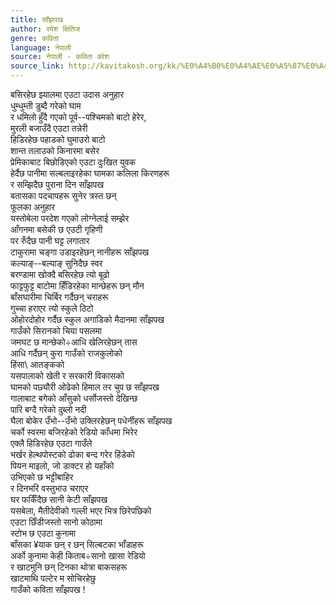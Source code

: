 ```yaml
---
title: साँझपख
author: रमेश क्षितिज
genre: कविता
language: नेपाली
source: नेपाली - कविता कोश
source_link: http://kavitakosh.org/kk/%E0%A4%B0%E0%A4%AE%E0%A5%87%E0%A4%B6_%E0%A4%95%E0%A5%8D%E0%A4%B7%E0%A4%BF%E0%A4%A4%E0%A4%BF%E0%A4%9C
---
```


बसिरहेछ झ्यालमा एउटा उदास अनुहार  
धुम्धुम्ती डुब्दै गरेको घाम  
र धमिलो हुँदै गएको पूर्व--पश्चिमको बाटो हेरेर,  
मुरली बजाउँदै एउटा तन्नेरी  
हिडिरहेछ पहाडको घुमाउरो बाटो  
शान्त तलाउको किनारमा बसेर  
प्रेमिकाबाट बिछोडिएको एउटा दुःखित युवक  
हेर्दैछ पानीमा सल्बलाइरहेका घामका कलिला किरणहरू  
र सम्झिदैछ पुराना दिन साँझपख  
बतासका पदचापहरू सुनेर त्रस्त छन्  
फूलका अनुहार  
यस्तोबेला परदेश गएको लोग्नेलाई सम्झेर  
आँगनमा बसेकी छ एउटी गृहिणी  
पर रुँदैछ पानी घट्ट लगातार  
टाकुरामा चङ्गा उडाइरहेछन् नानीहरू साँझपख  
कल्याङ्--बल्याङ् सुनिदैछ स्वर  
बरण्डामा खोक्दै बसिरहेछ त्यो बूढो  
फाट्टफुट्ट बाटोमा हिँडिरहेका मान्छेहरू छन् मौन  
बाँसघारीमा चिर्बिर गर्दैछन् चराहरू  
गुच्चा हराएर त्यो स्कुले ठिटो  
ओहोरदोहोर गर्दैछ स्कुल अगाडिको मैदानमा साँझपख  
गाउँको सिरानको चिया पसलमा  
जमघट छ मान्छेको÷आधि खेलिरहेछन् तास  
आधि गर्दैछन् कुरा गाउँको राजकुलोको  
हिंसा\\ आतङ्कको  
यसपालाको खेती र सरकारी विकासको  
घामको पछ्यौरी ओढेको हिमाल तर चुप छ साँझपख  
गालाबाट बगेको आँसुको धर्सोजस्तो देखिन्छ  
पारि बग्दै गरेको दुब्लो नदी  
घैला बोकेर उँभो--उँभो उक्लिरहेछन् पधेर्नीहरू साँझपख  
चर्को स्वरमा बजिरहेको रेडियो काँधमा भिरेर  
एक्लै हिडिरहेछ एउटा गाउँले  
भर्खर हेल्थपोस्टको ढोका बन्द गरेर हिंडेको  
पियन माइलो, जो डाक्टर हो यहाँको  
उभिएको छ भट्टीबाहिर  
र दिनभरि वस्तुभाउ चराएर  
घर फर्किँदैछ सानी केटी साँझपख  
यसबेला, मैतीदेवीको गल्ली भएर भित्र छिरेपछिको  
एउटा छिँडीजस्तो सानो कोठामा  
स्टोभ छ एउटा कुनामा  
बाँसका ¥याक छन् र छन् सिल्बटका भाँडाहरू  
अर्को कुनामा केही किताब÷सानो खासा रेडियो  
र खाटमुनि छन् टिनका थोत्रा बाकसहरू  
खाटमाथि पल्टेर म सोचिरहेछु  
गाउँको कविता साँझपख !
